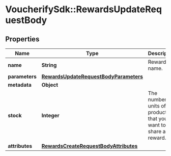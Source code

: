 # VoucherifySdk::RewardsUpdateRequestBody

## Properties

| Name | Type | Description | Notes |
| ---- | ---- | ----------- | ----- |
| **name** | **String** | Reward name. | [optional] |
| **parameters** | [**RewardsUpdateRequestBodyParameters**](RewardsUpdateRequestBodyParameters.md) |  | [optional] |
| **metadata** | **Object** |  | [optional] |
| **stock** | **Integer** | The number of units of the product that you want to share as a reward. | [optional] |
| **attributes** | [**RewardsCreateRequestBodyAttributes**](RewardsCreateRequestBodyAttributes.md) |  | [optional] |

